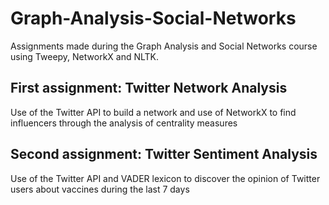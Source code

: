 # Graph-Analysis-Social-Networks
Assignments made during the Graph Analysis and Social Networks course using Tweepy, NetworkX and NLTK.

## First assignment: Twitter Network Analysis
Use of the Twitter API to build a network and use of NetworkX to find influencers through the analysis of centrality measures

## Second assignment: Twitter Sentiment Analysis
Use of the Twitter API and VADER lexicon to discover the opinion of Twitter users about vaccines during the last 7 days
